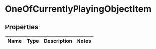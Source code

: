 # OneOfCurrentlyPlayingObjectItem

## Properties
Name | Type | Description | Notes
------------ | ------------- | ------------- | -------------
